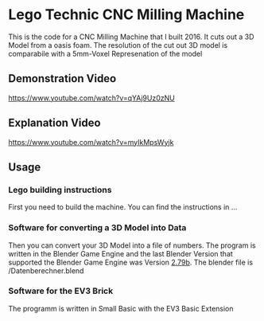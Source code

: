 # Lego Technic CNC Milling Machine
This is the code for a CNC Milling Machine that I built 2016.
It cuts out a 3D Model from a oasis foam. 
The resolution of the cut out 3D model is comparabile with a 5mm-Voxel Represenation of the model

## Demonstration Video
https://www.youtube.com/watch?v=qYAj9Uz0zNU

## Explanation Video
https://www.youtube.com/watch?v=myIkMpsWyjk

## Usage

### Lego building instructions 
First you need to build the machine.
You can find the instructions in ...

### Software for converting a 3D Model into Data
Then you can convert your 3D Model into a file of numbers.
The program is written in the Blender Game Engine and the last Blender Version that supported the Blender Game Engine was Version [2.79b](https://download.blender.org/release/Blender2.79/).
The blender file is /Datenberechner.blend

### Software for the EV3 Brick
The programm is written in Small Basic with the EV3 Basic Extension

